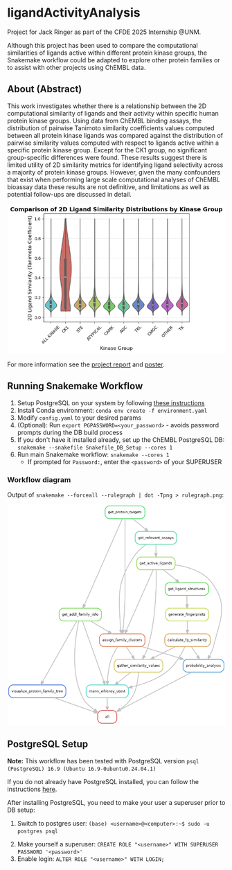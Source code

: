 # ligandActivityAnalysis

Project for Jack Ringer as part of the CFDE 2025 Internship @UNM.

Although this project has been used to compare the computational similarities of ligands active within different protein kinase groups, the Snakemake workflow could be adapted to explore other protein families or to assist with other projects using ChEMBL data.

## About (Abstract)
This work investigates whether there is a relationship between the 2D computational similarity of ligands and their activity within specific human protein kinase groups. Using data from ChEMBL binding assays, the distribution of pairwise Tanimoto similarity coefficients values computed between all protein kinase ligands was compared against the distribution of pairwise similarity values computed with respect to ligands active within a specific protein kinase group. Except for the CK1 group, no significant group-specific differences were found. These results suggest there is limited utility of 2D similarity metrics for identifying ligand selectivity across a majority of protein kinase groups. However, given the many confounders that exist when performing large scale computational analyses of ChEMBL bioassay data these results are not definitive, and limitations as well as potential follow-ups are discussed in detail. 

![alt text](https://github.com/Jack-42/ligandActivityAnalysis/blob/main/docs/figures/violin_plot.png)


For more information see the [project report](https://github.com/Jack-42/ligandActivityAnalysis/blob/main/docs/report.pdf) and [poster](https://github.com/Jack-42/ligandActivityAnalysis/blob/main/docs/poster.pdf).

## Running Snakemake Workflow
1. Setup PostgreSQL on your system by following [these instructions](#postgresql-setup)
2. Install Conda environment: `conda env create -f environment.yaml`
3. Modify `config.yaml` to your desired params
4. (Optional): Run `export PGPASSWORD=<your_password>` - avoids password prompts during the DB build process
5. If you don't have it installed already, set up the ChEMBL PostgreSQL DB: `snakemake --snakefile Snakefile_DB_Setup --cores 1`
6. Run main Snakemake workflow: `snakemake --cores 1`
   - If prompted for `Password:`, enter the `<password>` of your SUPERUSER

### Workflow diagram
Output of `snakemake --forceall --rulegraph | dot -Tpng > rulegraph.png`:

![alt text](https://github.com/Jack-42/ligandActivityAnalysis/blob/main/docs/figures/rulegraph.png)


## PostgreSQL Setup

**Note:** This workflow has been tested with PostgreSQL version `psql (PostgreSQL) 16.9 (Ubuntu 16.9-0ubuntu0.24.04.1)`

If you do not already have PostgreSQL installed, you can follow the instructions [here](https://www.postgresql.org/download/).

After installing PostgreSQL, you need to make your user a superuser prior to DB setup:

1. Switch to postgres user: `(base) <username>@<computer>:~$ sudo -u postgres psql`

2) Make yourself a superuser: `CREATE ROLE "<username>" WITH SUPERUSER PASSWORD '<password>'`
3) Enable login: `ALTER ROLE "<username>" WITH LOGIN;`
